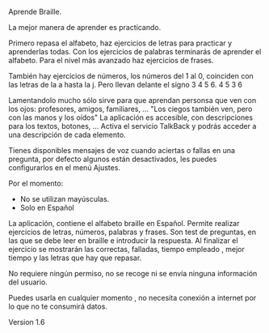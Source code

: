 Aprende Braille.

La mejor manera de aprender es practicando.

Primero repasa el alfabeto, haz ejercicios de letras para practicar y aprenderlas todas.
Con los ejercicios de palabras terminarás de aprender el alfabeto.
Para el nivel más avanzado haz ejercicios de frases.

También hay ejercicios de números, los números del 1 al 0, coinciden con las letras de la a hasta la j.
Pero llevan delante el signo 3 4 5 6.
4
5
3 6

Lamentandolo mucho sólo sirve para que aprendan personsa que ven con los ojos: profesores, amigos, familiares, ...
"Los ciegos también ven, pero con las manos y los oídos"
La aplicación es accesible, con descripciones para los textos, botones, ...
Activa el servicio TalkBack y podrás acceder a una descripción de cada elemento.

Tienes disponibles mensajes de voz cuando aciertas o fallas
en una pregunta, por defecto algunos están desactivados, les puedes configurarlos
en el menú Ajustes.

Por el momento:
- No se utilizan mayúsculas.
- Solo en Español

La aplicación, contiene el alfabeto braille en Español.
Permite realizar ejercicios de letras, números, palabras y frases.
Son test de preguntas, en las que se debe leer en braille e introducir la respuesta.
Al finalizar el ejercicio se mostrarán las correctas, falladas, tiempo empleado
, mejor tiempo y las letras que hay que repasar.

No requiere ningún permiso, no se recoge ni se envía ninguna información del usuario.

Puedes usarla en cualquier momento
, no necesita conexión a internet por lo que no te consumirá datos.

Version 1.6
